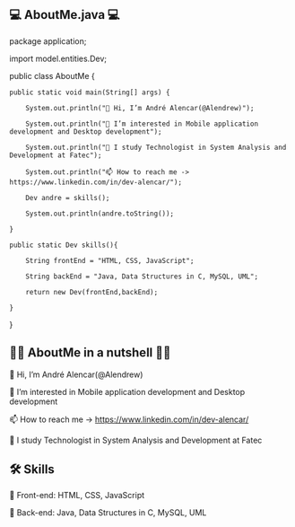 ## 💻 AboutMe.java 💻


package application;

import model.entities.Dev;

public class AboutMe {

	public static void main(String[] args) {
		
        System.out.println("👋 Hi, I’m André Alencar(@Alendrew)");
		
        System.out.println("👀 I’m interested in Mobile application development and Desktop development");

        System.out.println("📘 I study Technologist in System Analysis and Development at Fatec");
        
        System.out.println("📫 How to reach me -> https://www.linkedin.com/in/dev-alencar/");
        
        Dev andre = skills();
        
        System.out.println(andre.toString());
        
	}
        
	public static Dev skills(){
		
        String frontEnd = "HTML, CSS, JavaScript";
        
        String backEnd = "Java, Data Structures in C, MySQL, UML";
        
        return new Dev(frontEnd,backEnd);
        
	}   
	
}

## 👨‍💻 AboutMe in a nutshell 👨‍💻

👋 Hi, I’m André Alencar(@Alendrew)

👀 I’m interested in Mobile application development and Desktop development

📫 How to reach me -> https://www.linkedin.com/in/dev-alencar/

📘 I study Technologist in System Analysis and Development at Fatec

## 🛠 Skills

🙂 Front-end: HTML, CSS, JavaScript

🤯 Back-end: Java, Data Structures in C, MySQL, UML

<!---
Alendrew/Alendrew is a ✨ special ✨ repository because its `README.md` (this file) appears on your GitHub profile.
You can click the Preview link to take a look at your changes.
--->
